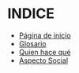 # INDICE
- [Página de inicio](./)
- [Glosario](./contenido/glosario.md)
- [Quien hace qué](./contenido/quienhaceque.md)
- [Aspecto Social](./contenido/social.md)
